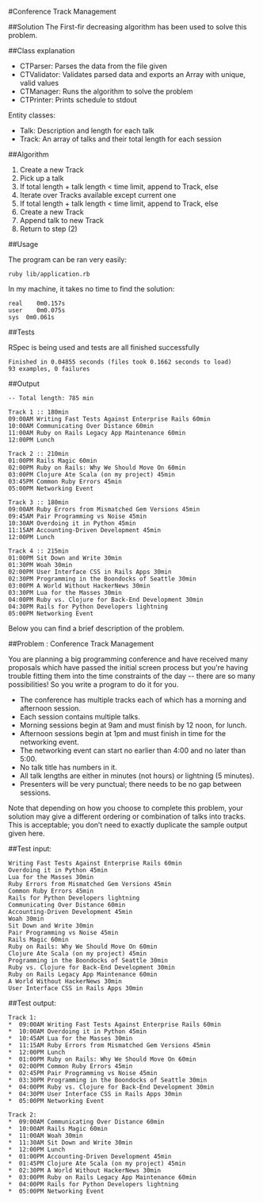#Conference Track Management

##Solution
The First-fir decreasing algorithm has been used to solve this problem.

##Class explanation

* CTParser: Parses the data from the file given
* CTValidator: Validates parsed data and exports an Array with unique, valid  values
* CTManager: Runs the algorithm to solve the problem
* CTPrinter: Prints schedule to stdout

Entity classes:
* Talk: Description and length for each talk
* Track: An array of talks and their total length for each session

##Algorithm

1. Create a new Track
2. Pick up a talk
3. If total length + talk length < time limit, append to Track, else
4. Iterate over Tracks available except current one
5. If total length + talk length < time limit, append to Track, else
6. Create a new Track
7. Append talk to new Track
8. Return to step (2)

##Usage

The program can be ran very easily:

`ruby lib/application.rb`

In my machine, it takes no time to find the solution:

```
real	0m0.157s
user	0m0.075s
sys	 0m0.061s
```

##Tests

RSpec is being used and tests are all finished successfully

```
Finished in 0.04855 seconds (files took 0.1662 seconds to load)
93 examples, 0 failures
```

##Output

```
-- Total length: 785 min

Track 1 :: 180min
09:00AM Writing Fast Tests Against Enterprise Rails 60min
10:00AM Communicating Over Distance 60min
11:00AM Ruby on Rails Legacy App Maintenance 60min
12:00PM Lunch

Track 2 :: 210min
01:00PM Rails Magic 60min
02:00PM Ruby on Rails: Why We Should Move On 60min
03:00PM Clojure Ate Scala (on my project) 45min
03:45PM Common Ruby Errors 45min
05:00PM Networking Event

Track 3 :: 180min
09:00AM Ruby Errors from Mismatched Gem Versions 45min
09:45AM Pair Programming vs Noise 45min
10:30AM Overdoing it in Python 45min
11:15AM Accounting-Driven Development 45min
12:00PM Lunch

Track 4 :: 215min
01:00PM Sit Down and Write 30min
01:30PM Woah 30min
02:00PM User Interface CSS in Rails Apps 30min
02:30PM Programming in the Boondocks of Seattle 30min
03:00PM A World Without HackerNews 30min
03:30PM Lua for the Masses 30min
04:00PM Ruby vs. Clojure for Back-End Development 30min
04:30PM Rails for Python Developers lightning
05:00PM Networking Event
```

Below you can find a brief description of the problem.

##Problem : Conference Track Management

You are planning a big programming conference and have received many proposals which have passed the initial screen process but you're having trouble fitting them into the time constraints of the day -- there are so many possibilities! So you write a program to do it for you.

*  The conference has multiple tracks each of which has a morning and afternoon session.
*  Each session contains multiple talks.
*  Morning sessions begin at 9am and must finish by 12 noon, for lunch.
*  Afternoon sessions begin at 1pm and must finish in time for the networking event.
*  The networking event can start no earlier than 4:00 and no later than 5:00.
*  No talk title has numbers in it.
*  All talk lengths are either in minutes (not hours) or lightning (5 minutes).
*  Presenters will be very punctual; there needs to be no gap between sessions.

Note that depending on how you choose to complete this problem, your solution may give a different ordering or combination of talks into tracks. This is acceptable; you don’t need to exactly duplicate the sample output given here.

##Test input:
```
Writing Fast Tests Against Enterprise Rails 60min
Overdoing it in Python 45min
Lua for the Masses 30min
Ruby Errors from Mismatched Gem Versions 45min
Common Ruby Errors 45min
Rails for Python Developers lightning
Communicating Over Distance 60min
Accounting-Driven Development 45min
Woah 30min
Sit Down and Write 30min
Pair Programming vs Noise 45min
Rails Magic 60min
Ruby on Rails: Why We Should Move On 60min
Clojure Ate Scala (on my project) 45min
Programming in the Boondocks of Seattle 30min
Ruby vs. Clojure for Back-End Development 30min
Ruby on Rails Legacy App Maintenance 60min
A World Without HackerNews 30min
User Interface CSS in Rails Apps 30min
```

##Test output:
```
Track 1:
*  09:00AM Writing Fast Tests Against Enterprise Rails 60min
*  10:00AM Overdoing it in Python 45min
*  10:45AM Lua for the Masses 30min
*  11:15AM Ruby Errors from Mismatched Gem Versions 45min
*  12:00PM Lunch
*  01:00PM Ruby on Rails: Why We Should Move On 60min
*  02:00PM Common Ruby Errors 45min
*  02:45PM Pair Programming vs Noise 45min
*  03:30PM Programming in the Boondocks of Seattle 30min
*  04:00PM Ruby vs. Clojure for Back-End Development 30min
*  04:30PM User Interface CSS in Rails Apps 30min
*  05:00PM Networking Event

Track 2:
*  09:00AM Communicating Over Distance 60min
*  10:00AM Rails Magic 60min
*  11:00AM Woah 30min
*  11:30AM Sit Down and Write 30min
*  12:00PM Lunch
*  01:00PM Accounting-Driven Development 45min
*  01:45PM Clojure Ate Scala (on my project) 45min
*  02:30PM A World Without HackerNews 30min
*  03:00PM Ruby on Rails Legacy App Maintenance 60min
*  04:00PM Rails for Python Developers lightning
*  05:00PM Networking Event
```
